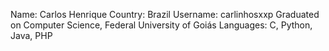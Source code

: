 Name: Carlos Henrique
Country: Brazil
Username: carlinhosxxp
Graduated on Computer Science, Federal University of Goiás
Languages: C, Python, Java, PHP